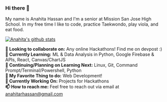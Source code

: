 ### Hi there 👋

My name is Anahita Hassan and I'm a senior at Mission San Jose High School. In my free time I like to code, practice Taekwondo, play viola, and eat food.  

[![Anahita's github stats](https://github-readme-stats.vercel.app/api?username=anahitahassan)](https://github.com/anuraghazra/github-readme-stats)

**👋 Looking to collaborate on:** Any online Hackathons! Find me on devpost :) <br>
**🚀 Currently Learning:** ML & Data Analysis in Python, Google Firebase & APIs, React, Canvas/ChartJS <br>
**🌱 Continuing/Planning on Learning Next:** Linux, Git, Command Prompt/Terminal/Powershell, Python <br>
**💖 My Favorite Thing to do:** Web Development! <br>
**🔭 Currently Working On:** Projects for Hackathons<br>
**📫 How to reach me:** Feel free to reach out via email at anahitarhassan@gmail.com <br>
